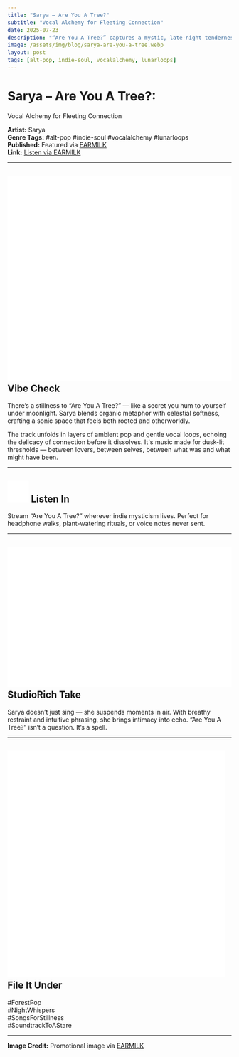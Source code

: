 ```yaml
---
title: "Sarya – Are You A Tree?"
subtitle: "Vocal Alchemy for Fleeting Connection"
date: 2025-07-23
description: "“Are You A Tree?” captures a mystic, late-night tenderness that lingers in Sarya’s voice — like love spoken in dreams."
image: /assets/img/blog/sarya-are-you-a-tree.webp
layout: post
tags: [alt-pop, indie-soul, vocalalchemy, lunarloops]
---
```


# Sarya – Are You A Tree?:<br>

Vocal Alchemy for Fleeting Connection

**Artist:** Sarya  
**Genre Tags:** #alt-pop #indie-soul #vocalalchemy #lunarloops  
**Published:** Featured via [EARMILK](https://earmilk.com/2025/07/22/rising-artist-sarya-captures-fleeting-connection-in-are-you-a-tree/)  
**Link:** [Listen via EARMILK](https://earmilk.com/2025/07/22/rising-artist-sarya-captures-fleeting-connection-in-are-you-a-tree/)

---

## <img src="/assets/ui/person.svg" alt="Person icon" class="icon-sm" /> Vibe Check

There’s a stillness to “Are You A Tree?” — like a secret you hum to yourself under moonlight. Sarya blends organic metaphor with celestial softness, crafting a sonic space that feels both rooted and otherworldly.

The track unfolds in layers of ambient pop and gentle vocal loops, echoing the delicacy of connection before it dissolves. It's music made for dusk-lit thresholds — between lovers, between selves, between what was and what might have been.

---

## <img src="/assets/ui/headphones.svg" alt="Headphones icon" class="icon-sm" /> Listen In

Stream “Are You A Tree?” wherever indie mysticism lives. Perfect for headphone walks, plant-watering rituals, or voice notes never sent.

---

## <img src="/assets/ui/eye.svg" alt="Eye icon" class="icon-sm" /> StudioRich Take

Sarya doesn’t just sing — she suspends moments in air. With breathy restraint and intuitive phrasing, she brings intimacy into echo. “Are You A Tree?” isn’t a question. It’s a spell.

---

## <img src="/assets/ui/musicnote.svg" alt="Music Note icon" class="icon-sm" /> File It Under

#ForestPop  
#NightWhispers  
#SongsForStillness  
#SoundtrackToAStare

---

**Image Credit:** Promotional image via [EARMILK](https://earmilk.com/2025/07/22/rising-artist-sarya-captures-fleeting-connection-in-are-you-a-tree/)
